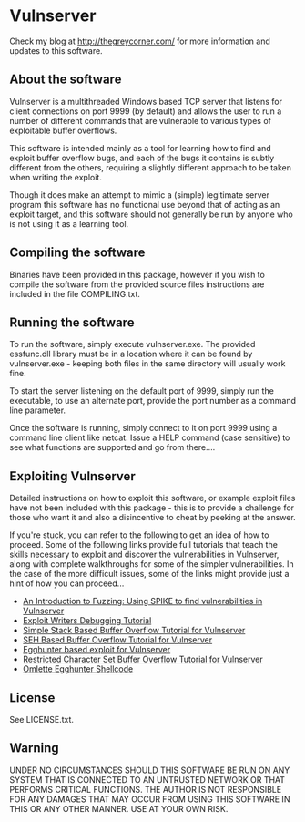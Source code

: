 # Vulnserver

Check my blog at http://thegreycorner.com/ for more information and updates to this software.

## About the software

Vulnserver is a multithreaded Windows based TCP server that listens for client connections on port 9999 (by default) and allows the user to run a number of different commands that are vulnerable to various types of exploitable buffer overflows.

This software is intended mainly as a tool for learning how to find and exploit buffer overflow bugs, and each of the bugs it contains is subtly different from the others, requiring a slightly different approach to be taken when writing the exploit.

Though it does make an attempt to mimic a (simple) legitimate server program this software has no functional use beyond that of acting as an exploit target, and this software should not generally be run by anyone who is not using it as a learning tool.


## Compiling the software


Binaries have been provided in this package, however if you wish to compile the software from the provided source files instructions are included in the file COMPILING.txt.

## Running the software

To run the software, simply execute vulnserver.exe.  The provided essfunc.dll library must be in a location where it can be found by vulnserver.exe - keeping both files in the same directory will usually work fine.

To start the server listening on the default port of 9999, simply run the executable, to use an alternate port, provide the port number as a command line parameter.

Once the software is running, simply connect to it on port 9999 using a command line client like netcat.  Issue a HELP command (case sensitive) to see what functions are supported and go from there....

## Exploiting Vulnserver

Detailed instructions on how to exploit this software, or example exploit files have not been included with this package - this is to provide a challenge for those who want it and also a disincentive to cheat by peeking at the answer.  

If you're stuck, you can refer to the following to get an idea of how to proceed. Some of the following links provide full tutorials that teach the skills necessary to exploit and discover the vulnerabilities in Vulnserver, along with complete walkthroughs for some of the simpler vulnerabilities. In the case of the more difficult issues, some of the links might provide just a hint of how you can proceed...

* [An Introduction to Fuzzing: Using SPIKE to find vulnerabilities in Vulnserver](http://thegreycorner.com/2010/12/introduction-to-fuzzing-using-spike-to.html)
* [Exploit Writers Debugging Tutorial](http://thegreycorner.com/2011/03/exploit-writers-debugging-tutorial.html)
* [Simple Stack Based Buffer Overflow Tutorial for Vulnserver](http://thegreycorner.com/2011/03/simple-stack-based-buffer-overflow.html)
* [SEH Based Buffer Overflow Tutorial for Vulnserver](http://thegreycorner.com/2011/06/seh-based-buffer-overflow-tutorial-for.html)
* [Egghunter based exploit for Vulnserver](http://thegreycorner.com/2011/10/egghunter-based-exploit-for-vulnserver.html)
* [Restricted Character Set Buffer Overflow Tutorial for Vulnserver](http://thegreycorner.com/2011/12/restricted-character-set-buffer.html)
* [Omlette Egghunter Shellcode](http://thegreycorner.com/2013/10/omlette-egghunter-shellcode.html)


## License

See LICENSE.txt.

## Warning

UNDER NO CIRCUMSTANCES SHOULD THIS SOFTWARE BE RUN ON ANY SYSTEM THAT IS CONNECTED TO AN UNTRUSTED NETWORK OR THAT PERFORMS CRITICAL FUNCTIONS.  THE AUTHOR IS NOT RESPONSIBLE FOR ANY DAMAGES THAT MAY OCCUR FROM USING THIS SOFTWARE IN THIS OR ANY OTHER MANNER.  USE AT YOUR OWN RISK.
